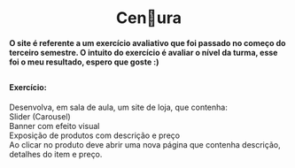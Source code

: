<h1 width="100%" align="center">Cen🥕ura</h1>

<h4>O site é referente a um exercício avaliativo que foi passado no começo do terceiro semestre. O intuito do exercício é avaliar o nível da turma, esse foi o meu resultado, espero que goste :)</h4>

##
 
 <h4>Exercício:</h4>
Desenvolva, em sala de aula, um site de loja, que contenha:<br>
Slider (Carousel)<br>
Banner com efeito visual<br>
Exposição de produtos com descrição e preço<br>
Ao clicar no produto deve abrir uma nova página que contenha descrição, detalhes do item e preço.
